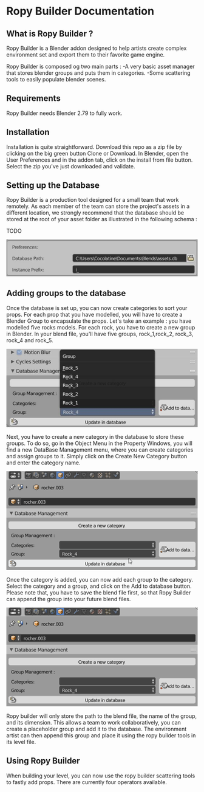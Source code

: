 # Ropy Builder Documentation

## What is Ropy Builder ?
Ropy Builder is a Blender addon designed to help artists create complex environment set and export them to their favorite game engine.

Ropy Builder is composed og two main parts :
-A very basic asset manager that stores blender groups and puts them in categories.
-Some scattering tools to easily populate blender scenes.

## Requirements

Ropy Builder needs Blender 2.79 to fully work.

## Installation

Installation is quite straightforward. Download this repo as a zip file by clicking on the big green button Clone or Download.
In Blender, open the User Preferences and in the addon tab, click on the install from file button. Select the zip you've just downloaded and validate.

## Setting up the Database

Ropy Builder is a production tool designed for a small team that work remotely. As each member of the team can store the project's assets in a different location, we strongly recommend that the database should be stored at the root of your asset folder as illustrated in the following schema :

TODO

![When the database is set up, you can see the absolute path to the database in the addon preferences](docs/images/rdme_database_set_up.jpg)

## Adding groups to the database

Once the database is set up, you can now create categories to sort your props. For each prop that you have modelled, you will have to create a Blender Group to encapsulate the props. Let's take an example : you have modelled five rocks models. For each rock, you have to create a new group in Blender. In your blend file, you'll have five groups, rock_1,rock_2, rock_3, rock_4 and rock_5.

![list of groups in the current file](docs/images/rdme_example_groups.JPG)

Next, you have to create a new category in the database to store these groups. To do so, go in the Object Menu in the Property Windows, you will find a new DataBase Management menu, where you can create categories and assign groups to it. Simply click on the Create New Category button and enter the category name.

![Adding a new category](docs/images/rdme_create_category.gif)

Once the category is added, you can now add each group to the category. Select the category and a group, and click on the Add to database button. Please note that, you have to save the blend file first, so that Ropy Builder can append the group into your future blend files.

![Adding the group to database](docs/images/rdme_add_group_to_database.gif)

Ropy builder will only store the path to the blend file, the name of the group, and its dimension. This allows a team to work collaboratively, you can create a placeholder group and add it to the database. The environment artist can then append this group and place it using the ropy builder tools in its level file.

## Using Ropy Builder

When building your level, you can now use the ropy builder scattering tools to fastly add props. There are currently four operators available.
